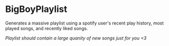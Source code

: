 # BigBoyPlaylist
 Generates a massive playlist using a spotify user's recent play history, most played songs, and recently liked songs.
 
 *Playlist should contain a large quanity of new songs just for you <3*
